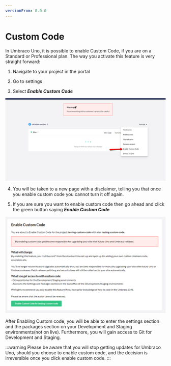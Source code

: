 ```yaml
---
versionFrom: 8.0.0
---
```


# Custom Code

In Umbraco Uno, it is possible to enable Custom Code, if you are on a Standard or Professional plan.
The way you activate this feature is very straight forward:

1. Navigate to your project in the portal

2. Go to settings

3. Select ***Enable Custom Code***

![this image shows what the menu looks like](images/Enable-Custom-Code.png)

4. You will be taken to a new page with a disclaimer, telling you that once you enable custom code you cannot turn it off again.

5. If you are sure you want to enable custom code then go ahead and click the green button saying ***Enable Custom Code***

![this image shows what the disclimer page looks like](images/warning-page.png)

After Enabling Custom code, you will be able to enter the settings section and the packages section on your Development and Staging environments(not on live).
Furthermore, you will gain access to Git for Development and Staging.

:::warning
Please be aware that you will stop getting updates for Umbraco Uno, should you choose to enable custom code, and the decision is irreversible once you click enable custom code.
:::
